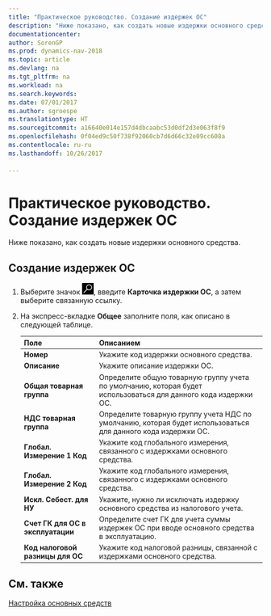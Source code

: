 ```yaml
---
title: "Практическое руководство. Создание издержек ОС"
description: "Ниже показано, как создать новые издержки основного средства."
documentationcenter: 
author: SorenGP
ms.prod: dynamics-nav-2018
ms.topic: article
ms.devlang: na
ms.tgt_pltfrm: na
ms.workload: na
ms.search.keywords: 
ms.date: 07/01/2017
ms.author: sgroespe
ms.translationtype: HT
ms.sourcegitcommit: a16640e014e157d4dbcaabc53d0df2d3e063f8f9
ms.openlocfilehash: 0f04ed9c50f738f92060cb7d6d66c32e09cc608a
ms.contentlocale: ru-ru
ms.lasthandoff: 10/26/2017

---
```

# <a name="how-to-create-a-fixed-asset-charge"></a>Практическое руководство. Создание издержек ОС
Ниже показано, как создать новые издержки основного средства.  

## <a name="to-create-a-fixed-asset-charge"></a>Создание издержек ОС  

1.  Выберите значок ![Поиск страницы или отчета](../../media/ui-search/search_small.png "Значок поиска страницы или отчета"), введите **Карточка издержки ОС**, а затем выберите связанную ссылку.  
2.  На экспресс-вкладке **Общее** заполните поля, как описано в следующей таблице.  

    |Поле|Описанием|  
    |---------------------------------|---------------------------------------|  
    |**Номер**|Укажите код издержки основного средства.|  
    |**Описание**|Укажите описание издержки ОС.|  
    |**Общая товарная группа**|Определите общую товарную группу учета по умолчанию, которая будет использоваться для данного кода издержки ОС.|  
    |**НДС товарная группа**|Определите товарную группу учета НДС по умолчанию, которая будет использоваться для данного кода издержки ОС.|  
    |**Глобал. Измерение 1 Код**|Укажите код глобального измерения, связанного с издержками основного средства.|  
    |**Глобал. Измерение 2 Код**|Укажите код глобального измерения, связанного с издержками основного средства.|  
    |**Искл. Себест. для НУ**|Укажите, нужно ли исключать издержку основного средства из налогового учета.|  
    |**Счет ГК для ОС в эксплуатации**|Определите счет ГК для учета суммы издержек ОС при вводе основного средства в эксплуатацию.|  
    |**Код налоговой разницы для ОС**|Укажите код налоговой разницы, связанной с издержками основного средства.|  

## <a name="see-also"></a>См. также  
[Настройка основных средств](../../fa-setup.md)

